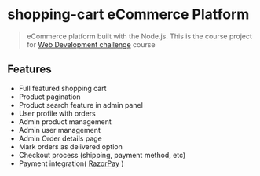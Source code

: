 ﻿# shopping-cart eCommerce Platform

> eCommerce platform built with the Node.js.
This is the course project for [Web Development challenge](https://youtube.com/playlist?list=PLY-ecO2csVHd8R8sg-4vhN2BzZQLxIZO9) course

## Features

- Full featured shopping cart
- Product pagination
- Product search feature in admin panel
- User profile with orders
- Admin product management
- Admin user management
- Admin Order details page
- Mark orders as delivered option
- Checkout process (shipping, payment method, etc)
- Payment integration( [RazorPay](https://rzp.io/i/eYH3SKEW) )



